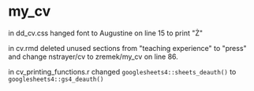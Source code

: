# my_cv

in dd_cv.css hanged font to Augustine on line 15 to print "Ż"

in cv.rmd deleted unused sections from "teaching experience" to "press" and change nstrayer/cv to zremek/my_cv on line 86. 

in cv_printing_functions.r changed `googlesheets4::sheets_deauth()` to `googlesheets4::gs4_deauth()`

  
